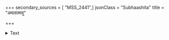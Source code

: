 +++
secondary_sources = [ "MSS_2441",]
jsonClass = "Subhaashita"
title = "अमलात्मसु"

+++

<details><summary>Text</summary>

अमलात्मसु प्रतिफलन्नभितस् तरुणीकपोलफलकेषु मुहुः।  
विससार सान्द्रतरमिन्दुरुचाम् अधिकावभासितदिशां निकरः॥
</details>
